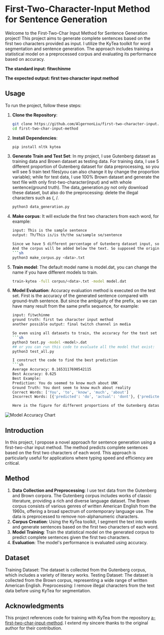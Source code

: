 # First-Two-Character-Input Method for Sentence Generation

Welcome to the First-Two-Char Input Method for Sentence Generation project! This project aims to generate complete sentences based on the first two characters provided as input. I utilize the KyTea toolkit for word segmentation and sentence generation. The approach includes training a statistical model on a preprocessed corpus and evaluating its performance based on accuracy.
 

**The standard input: fitwchinme**
   
**The expected output: first two character input method**

## Usage

To run the project, follow these steps:

1. **Clone the Repository**:
   ```sh
   git clone https://github.com/AlgernonLiu/first-two-character-input.git
   cd first-two-char-input-method

2. **Install Dependencies**:
   ```sh
   pip install nltk kytea

3. **Generate Train and Test Set**:
   In my project, I use Gutenberg dataset as training data and Brown dataset as testing data. For training data, I use 5 different proportion of Gutenberg dataset for data preprocessing, so you will see 5 train text files(you can also change it by change the proportion variable); while for test data, I use 100% Brown dataset and generate the text file with only first-two-character(input) and with whole sentence(ground truth). The data_generation.py not only download these dataset, but also do the preprocessing: delete the illegal characters such as (, /.
   ```sh
   python3 data_generation.py

4. **Make corpus**:
   It will exclude the first two characters from each word, for example:
   ```sh
   input: This is the sample sentence
   output: Th/This is/is th/the sa/sample se/sentence   
   
   Since we have 5 different percentage of Gutenberg dataset input, so you may need to make corpus for each text file, or you can just make corpus for 100% Gutenberg dataset
   And the corpus will be added below the text. So supposed the original text have 50 lines, then it will have 100 lines after corpus generation!(raw text + corpus text)
   ```sh
   python3 make_corpus.py <data>.txt

5. **Train model**:
   The default model name is model.dat, you can change the name if you have different models to train.
   ```sh
   train-kytea -full corpus/<data>.txt -model model.dat

6. **Model Evaluation**:
   Accuracy evaluation method is executed on the test set. First is the accuracy of the generated sentence compared with ground-truth sentence. But since the ambiguity of the prefix, so we can have many result from the same prefix sequence, for example:
   ```sh
   input: fitwchinme
   ground truth: first two character input method
   another possible output: final twitch channel in media
   
   So even using all datasets to train, the accuracy for the test set is still below 20%.
   ```sh
   python3 test.py -model <model>.dat
   ## or you can run this code to evaluate all the model that exist:
   python3 test_all.py

   I construct the code to find the best prediction
   ```sh
   Average Accuracy: 0.1653117690542115
   Best Accuracy: 0.625
   Best Example:
   Prediction: You do seemed to know much about UNK
   Ground Truth: You dont seem to know much about reality
   Correct Words: ['You', 'to', 'know', 'much', 'about']
   Incorrect Words: [{'predicted': 'do', 'actual': 'dont'}, {'predicted': 'seemed', 'actual': 'seem'}, {'predicted': 'UNK', 'actual': 'reality'}]

   Here is the figure for different proportions of the Gutenberg dataset used for training:
![Model Accuracy Chart](model_accuracy_chart.png "Model Accuracy Chart")
## Introduction
In this project, I propose a novel approach for sentence generation using a first-two-char input method. The method predicts complete sentences based on the first two characters of each word. This approach is particularly useful for applications where typing speed and efficiency are critical.

## Method
1. **Data Collection and Preprocessing**: I use text data from the Gutenberg and Brown corpora. The Gutenberg corpus includes works of classic literature, providing a rich and diverse language dataset. The Brown corpus consists of various genres of written American English from the 1960s, offering a broad spectrum of contemporary language use. The data is preprocessed to remove non-alphanumeric characters.
2. **Corpus Creation**: Using the KyTea toolkit, I segment the text into words and generate sentences based on the first two characters of each word.
3. **Model Training**: Train the statistical model on the generated corpus to predict complete sentences given the first two characters.
4. **Evaluation**: The model's performance is evaluated using accuracy.

## Dataset
Training Dataset: The dataset is collected from the Gutenberg corpus, which includes a variety of literary works.
Testing Dataset: The dataset is collected from the Brown corpus, representing a wide range of written American English.
Preprocessing: I remove illegal characters from the text data before using KyTea for segmentation.

## Acknowledgments
This project references code for training with KyTea from the repository [a-first-two-char-input-method](https://github.com/yaitaimo/a-first-two-char-input-method). I extend my sincere thanks to the original author for their contribution.
